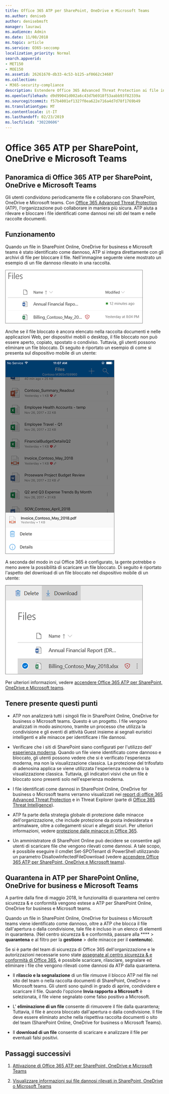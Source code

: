 ```yaml
---
title: Office 365 ATP per SharePoint, OneDrive e Microsoft Teams
ms.author: deniseb
author: denisebmsft
manager: laurawi
ms.audience: Admin
ms.date: 11/08/2018
ms.topic: article
ms.service: O365-seccomp
localization_priority: Normal
search.appverid:
- MET150
- MOE150
ms.assetid: 26261670-db33-4c53-b125-af0662c34607
ms.collection:
- M365-security-compliance
description: Estendere Office 365 Advanced Threat Protection ai file in SharePoint Online, OneDrive for business e Microsoft teams per consentire una collaborazione più sicura per l'organizzazione.
ms.openlocfilehash: d9d99041d002a6c43d7b6918f53aabb93f82339a
ms.sourcegitcommit: f57b4001ef1327f0ea622e716a4d7d78f1769b49
ms.translationtype: MT
ms.contentlocale: it-IT
ms.lasthandoff: 02/23/2019
ms.locfileid: "30220606"
---
```

# <a name="office-365-atp-for-sharepoint-onedrive-and-microsoft-teams"></a>Office 365 ATP per SharePoint, OneDrive e Microsoft Teams

## <a name="overview-of-office-365-atp-for-sharepoint-onedrive-and-microsoft-teams"></a>Panoramica di Office 365 ATP per SharePoint, OneDrive e Microsoft Teams

Gli utenti condividono periodicamente file e collaborano con SharePoint, OneDrive e Microsoft teams. Con [Office 365 Advanced Threat Protection](office-365-atp.md) (ATP), l'organizzazione può collaborare in maniera più sicura. ATP aiuta a rilevare e bloccare i file identificati come dannosi nei siti del team e nelle raccolte documenti.  
  
## <a name="how-it-works"></a>Funzionamento

Quando un file in SharePoint Online, OneDrive for business e Microsoft teams è stato identificato come dannoso, ATP si integra direttamente con gli archivi di file per bloccare il file. Nell'immagine seguente viene mostrato un esempio di un file dannoso rilevato in una raccolta.
  
[![File in OneDrive for business con uno rilevato come dannoso](media/2bba71cc-7ad1-4799-8b9d-d56f923db3a7.png)](https://support.office.com/article/01e902ad-a903-4e0f-b093-1e1ac0c37ad2)
  
Anche se il file bloccato è ancora elencato nella raccolta documenti e nelle applicazioni Web, per dispositivi mobili o desktop, il file bloccato non può essere aperto, copiato, spostato o condiviso. Tuttavia, gli utenti possono eliminare un file bloccato. Di seguito è riportato un esempio di come si presenta sul dispositivo mobile di un utente:
  
[![Eliminazione di un file bloccato da OneDrive for business dall'app per dispositivi mobili di OneDrive](media/cb1c1705-fd0a-45b8-9a26-c22503011d54.png)](https://support.office.com/article/01e902ad-a903-4e0f-b093-1e1ac0c37ad2)
  
A seconda del modo in cui Office 365 è configurato, la gente potrebbe o meno avere la possibilità di scaricare un file bloccato. Di seguito è riportato l'aspetto del download di un file bloccato nel dispositivo mobile di un utente:
  
[![Download di un file bloccato in OneDrive for business](media/be288a82-bdd8-4371-93d8-1783db3b61bc.png)](https://support.office.com/article/01e902ad-a903-4e0f-b093-1e1ac0c37ad2)
  
Per ulteriori informazioni, vedere [accendere Office 365 ATP per SharePoint, OneDrive e Microsoft teams](turn-on-atp-for-spo-odb-and-teams.md).
  
## <a name="keep-these-points-in-mind"></a>Tenere presente questi punti

- ATP non analizzerà tutti i singoli file in SharePoint Online, OneDrive for business o Microsoft teams. Questo è un progetto. I file vengono analizzati in modo asincrono, tramite un processo che utilizza la condivisione e gli eventi di attività Guest insieme ai segnali euristici intelligenti e alle minacce per identificare i file dannosi.

- Verificare che i siti di SharePoint siano configurati per l'utilizzo dell' [esperienza moderna](https://docs.microsoft.com/sharepoint/guide-to-sharepoint-modern-experience). Quando un file viene identificato come dannoso e bloccato, gli utenti possono vedere che si è verificato l'esperienza moderna, ma non la visualizzazione classica. La protezione del trifosfato di adenosina applica se viene utilizzata l'esperienza moderna o la visualizzazione classica. Tuttavia, gli indicatori visivi che un file è bloccato sono presenti solo nell'esperienza moderna.
    
- I file identificati come dannosi in SharePoint Online, OneDrive for business o Microsoft teams verranno visualizzati nei [report di office 365 Advanced Threat Protection](view-reports-for-atp.md) e in Threat Explorer (parte di [Office 365 Threat Intelligence](office-365-ti.md)).
    
- ATP fa parte della strategia globale di protezione dalle minacce dell'organizzazione, che include protezione da posta indesiderata e antimalware, oltre a collegamenti sicuri e allegati sicuri. Per ulteriori informazioni, vedere [protezione dalle minacce in Office 365](protect-against-threats.md).
    
- Un amministratore di SharePoint Online può decidere se consentire agli utenti di scaricare file che vengono rilevati come dannosi. A tale scopo, è possibile eseguire il cmdlet Set-SPOTenant di PowerShell utilizzando un parametro DisallowInfectedFileDownload (vedere [accendere Office 365 ATP per SharePoint, OneDrive e Microsoft teams](turn-on-atp-for-spo-odb-and-teams.md)).
    
## <a name="quarantine-in-atp-for-sharepoint-online-onedrive-for-business-and-microsoft-teams"></a>Quarantena in ATP per SharePoint Online, OneDrive for business e Microsoft Teams

 A partire dalla fine di maggio [](quarantine-email-messages.md) 2018, le funzionalità di quarantena nel centro sicurezza &amp; e conformità vengono estese a ATP per SharePoint Online, OneDrive for business e Microsoft teams.
  
Quando un file in SharePoint Online, OneDrive for business o Microsoft teams viene identificato come dannoso, oltre a ATP che blocca il file dall'apertura o dalla condivisione, tale file è incluso in un elenco di elementi in quarantena. (Nel centro sicurezza &amp; e conformità, passare alla **** \> **quarantena** e al filtro per la **gestione** \> delle minacce per il **contenuto**). 
  
Se si è parte del team di sicurezza di Office 365 dell'organizzazione e le autorizzazioni necessarie sono state [assegnate al centro sicurezza &amp; e conformità di Office 365](permissions-in-the-security-and-compliance-center.md), è possibile scaricare, rilasciare, segnalare ed eliminare i file che vengono rilevati come dannosi da ATP dalla quarantena.
  
- Il **rilascio e la segnalazione** di un file rimuove il blocco ATP nel file nel sito del team o nella raccolta documenti di SharePoint, OneDrive o Microsoft teams. Gli utenti sono quindi in grado di aprire, condividere e scaricare il file. Quando l'opzione **Invia rapporto a Microsoft** è selezionata, il file viene segnalato come falso positivo a Microsoft. 
    
- L' **eliminazione di un file** consente di rimuovere il file dalla quarantena; Tuttavia, il file è ancora bloccato dall'apertura o dalla condivisione. Il file deve essere eliminato anche nella rispettiva raccolta documenti o sito del team (SharePoint Online, OneDrive for business o Microsoft Teams). 
    
- Il **download di un file** consente di scaricare e analizzare il file per eventuali falsi positivi. 
    
## <a name="next-steps"></a>Passaggi successivi

1. [Attivazione di Office 365 ATP per SharePoint, OneDrive e Microsoft Teams](turn-on-atp-for-spo-odb-and-teams.md)
    
2. [Visualizzare informazioni sui file dannosi rilevati in SharePoint, OneDrive o Microsoft Teams](malicious-files-detected-in-spo-odb-or-teams.md)
    
